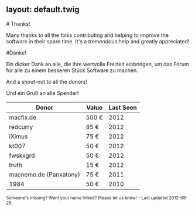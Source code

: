 layout:	default.twig
---

<div class="row">
<i class='icon-heart icon-schmuck'></i>
<div class="span5" markdown="1">
# Thanks!

Many thanks to all the folks contributing and helping to improve the software in their spare time. It's a tremendous help and greatly appreciated!

</div>
<div class="span5" markdown="1">
#Danke!

Ein dicker Dank an alle, die ihre wertvolle Freizeit einbringen, um das Forum für alle zu einem besseren Stück Software zu machen.

</div>
</div>

<div class="row">
<div class="span5" markdown="1">

And a shout-out to all the donors!

</div>
<div class="span5" markdown="1">

Und ein Gruß an alle Spender!

</div>
</div>

| <i class='icon-resize-vertical'></i> Donor 	| <i class='icon-resize-vertical'></i> Value 	| <i class='icon-resize-vertical'></i> Last Seen | 
| ----------------------- | ------ 	| -----	|
| macfix.de               | 500 € 	| 2012 	|
| redcurry                | 85 € 	 	| 2012 	|
| iXimus                  | 75 €    | 2012  |
| kt007                   | 50 €    | 2012  |
| fwskxgrd                | 50 €	 	| 2012 	|
| truth		                | 15 € 		| 2012 	|
| macnemo.de (Panxatony)  | 75 €	 	| 2011 	|
| 1984                    | 50 € 	 	| 2010 	|

<small class='muted'>
Someone's missing? Want your name linked? Please let us know! – Last updated 2012-08-26. 
</small>
